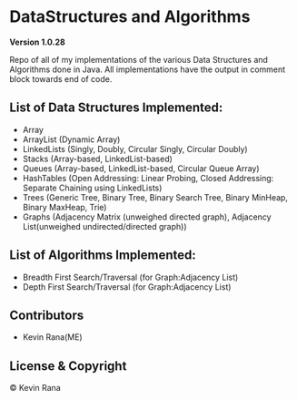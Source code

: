 # DataStructures and Algorithms

**Version 1.0.28**

Repo of all of my implementations of the various Data Structures and Algorithms done in Java. All implementations have the output in comment block towards end of code.

## List of Data Structures Implemented:
- Array
- ArrayList (Dynamic Array)
- LinkedLists (Singly, Doubly, Circular Singly, Circular Doubly)
- Stacks (Array-based, LinkedList-based)
- Queues (Array-based, LinkedList-based, Circular Queue Array)
- HashTables (Open Addressing: Linear Probing, Closed Addressing: Separate Chaining using LinkedLists)
- Trees (Generic Tree, Binary Tree, Binary Search Tree, Binary MinHeap, Binary MaxHeap, Trie)
- Graphs (Adjacency Matrix (unweighed directed graph), Adjacency List(unweighed undirected/directed graph))

## List of Algorithms Implemented:
- Breadth First Search/Traversal (for Graph:Adjacency List)
- Depth First Search/Traversal (for Graph:Adjacency List)



## Contributors
- Kevin Rana(ME)

## License & Copyright
© Kevin Rana